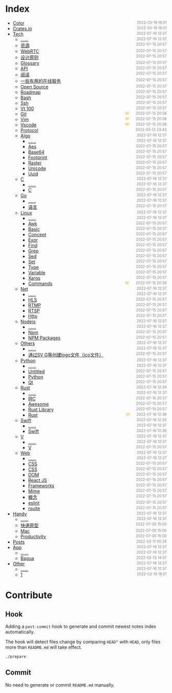 
# Index

- [Color](src/color)<span style="font-size:.8em;float:right"><span style="color:orange"></span><span style="padding-left:2em;color:gray;">2022-03-19 18:01</span></span>
- [Crates.io](src/crates.io)<span style="font-size:.8em;float:right"><span style="color:orange"></span><span style="padding-left:2em;color:gray;">2022-03-19 18:01</span></span>
- [Tech](src/tech)<span style="font-size:.8em;float:right"><span style="color:orange"></span><span style="padding-left:2em;color:gray;">2022-07-16 12:37</span></span>
  - [......](src/tech/)<span style="font-size:.8em;float:right"><span style="color:orange"></span><span style="padding-left:2em;color:gray;">2022-07-16 12:37</span></span>
  - [资源](src/tech/WebAssembly)<span style="font-size:.8em;float:right"><span style="color:orange"></span><span style="padding-left:2em;color:gray;">2022-07-15 20:57</span></span>
  - [WebRTC](src/tech/WebRTC)<span style="font-size:.8em;float:right"><span style="color:orange"></span><span style="padding-left:2em;color:gray;">2022-07-15 20:57</span></span>
  - [设计原则](src/tech/concept)<span style="font-size:.8em;float:right"><span style="color:orange"></span><span style="padding-left:2em;color:gray;">2022-07-15 20:57</span></span>
  - [Glossary](src/tech/glossary)<span style="font-size:.8em;float:right"><span style="color:orange"></span><span style="padding-left:2em;color:gray;">2022-07-15 20:57</span></span>
  - [API](src/tech/jira)<span style="font-size:.8em;float:right"><span style="color:orange"></span><span style="padding-left:2em;color:gray;">2022-07-15 20:57</span></span>
  - [阅读](src/tech/mysql)<span style="font-size:.8em;float:right"><span style="color:orange"></span><span style="padding-left:2em;color:gray;">2022-07-15 20:57</span></span>
  - [一些有用的在线服务](src/tech/online-services)<span style="font-size:.8em;float:right"><span style="color:orange"></span><span style="padding-left:2em;color:gray;">2022-07-15 20:57</span></span>
  - [Open Source](src/tech/open-source)<span style="font-size:.8em;float:right"><span style="color:orange"></span><span style="padding-left:2em;color:gray;">2022-07-15 20:57</span></span>
  - [Roadmap](src/tech/roadmap)<span style="font-size:.8em;float:right"><span style="color:orange"></span><span style="padding-left:2em;color:gray;">2022-07-15 20:57</span></span>
  - [Bash](src/tech/shortcut)<span style="font-size:.8em;float:right"><span style="color:orange"></span><span style="padding-left:2em;color:gray;">2022-07-15 20:57</span></span>
  - [Ssh](src/tech/ssh)<span style="font-size:.8em;float:right"><span style="color:orange"></span><span style="padding-left:2em;color:gray;">2022-07-15 20:57</span></span>
  - [Vt 100](src/tech/vt100)<span style="font-size:.8em;float:right"><span style="color:orange"></span><span style="padding-left:2em;color:gray;">2022-07-15 20:57</span></span>
  - [Git](src/tech/git)<span style="font-size:.8em;float:right"><span style="color:orange">M</span><span style="padding-left:2em;color:gray;">2022-07-15 20:58</span></span>
  - [Vim](src/tech/vim)<span style="font-size:.8em;float:right"><span style="color:orange">M</span><span style="padding-left:2em;color:gray;">2022-07-15 20:58</span></span>
  - [Vscode](src/tech/vscode)<span style="font-size:.8em;float:right"><span style="color:orange">M</span><span style="padding-left:2em;color:gray;">2022-07-15 20:58</span></span>
  - [Protocol](src/tech/protocol)<span style="font-size:.8em;float:right"><span style="color:orange"></span><span style="padding-left:2em;color:gray;">2022-03-13 23:43</span></span>
  - [Algo](src/tech/algo)<span style="font-size:.8em;float:right"><span style="color:orange"></span><span style="padding-left:2em;color:gray;">2022-07-16 12:37</span></span>
    - [......](src/tech/algo/)<span style="font-size:.8em;float:right"><span style="color:orange"></span><span style="padding-left:2em;color:gray;">2022-07-16 12:37</span></span>
    - [Aes](src/tech/algo/aes)<span style="font-size:.8em;float:right"><span style="color:orange"></span><span style="padding-left:2em;color:gray;">2022-07-15 20:57</span></span>
    - [Base64](src/tech/algo/base64)<span style="font-size:.8em;float:right"><span style="color:orange"></span><span style="padding-left:2em;color:gray;">2022-07-15 20:57</span></span>
    - [Footprint](src/tech/algo/footprint)<span style="font-size:.8em;float:right"><span style="color:orange"></span><span style="padding-left:2em;color:gray;">2022-07-15 20:57</span></span>
    - [Raster](src/tech/algo/image)<span style="font-size:.8em;float:right"><span style="color:orange"></span><span style="padding-left:2em;color:gray;">2022-07-15 20:57</span></span>
    - [Unicode](src/tech/algo/unicode)<span style="font-size:.8em;float:right"><span style="color:orange"></span><span style="padding-left:2em;color:gray;">2022-07-15 20:57</span></span>
    - [Uuid](src/tech/algo/uuid)<span style="font-size:.8em;float:right"><span style="color:orange"></span><span style="padding-left:2em;color:gray;">2022-07-15 20:57</span></span>
  - [C](src/tech/c)<span style="font-size:.8em;float:right"><span style="color:orange"></span><span style="padding-left:2em;color:gray;">2022-07-16 12:37</span></span>
    - [......](src/tech/c/)<span style="font-size:.8em;float:right"><span style="color:orange"></span><span style="padding-left:2em;color:gray;">2022-07-16 12:37</span></span>
    - [C](src/tech/c/c)<span style="font-size:.8em;float:right"><span style="color:orange"></span><span style="padding-left:2em;color:gray;">2022-07-15 20:57</span></span>
  - [Go](src/tech/go)<span style="font-size:.8em;float:right"><span style="color:orange"></span><span style="padding-left:2em;color:gray;">2022-07-16 12:37</span></span>
    - [......](src/tech/go/)<span style="font-size:.8em;float:right"><span style="color:orange"></span><span style="padding-left:2em;color:gray;">2022-07-16 12:37</span></span>
    - [语言](src/tech/go/go)<span style="font-size:.8em;float:right"><span style="color:orange"></span><span style="padding-left:2em;color:gray;">2022-07-15 20:57</span></span>
  - [Linux](src/tech/linux)<span style="font-size:.8em;float:right"><span style="color:orange"></span><span style="padding-left:2em;color:gray;">2022-07-16 12:37</span></span>
    - [......](src/tech/linux/)<span style="font-size:.8em;float:right"><span style="color:orange"></span><span style="padding-left:2em;color:gray;">2022-07-16 12:37</span></span>
    - [Awk](src/tech/linux/awk)<span style="font-size:.8em;float:right"><span style="color:orange"></span><span style="padding-left:2em;color:gray;">2022-07-15 20:57</span></span>
    - [Basic](src/tech/linux/basic)<span style="font-size:.8em;float:right"><span style="color:orange"></span><span style="padding-left:2em;color:gray;">2022-07-15 20:57</span></span>
    - [Concept](src/tech/linux/concept)<span style="font-size:.8em;float:right"><span style="color:orange"></span><span style="padding-left:2em;color:gray;">2022-07-15 20:57</span></span>
    - [Expr](src/tech/linux/expr)<span style="font-size:.8em;float:right"><span style="color:orange"></span><span style="padding-left:2em;color:gray;">2022-07-15 20:57</span></span>
    - [Find](src/tech/linux/find)<span style="font-size:.8em;float:right"><span style="color:orange"></span><span style="padding-left:2em;color:gray;">2022-07-15 20:57</span></span>
    - [Grep](src/tech/linux/grep)<span style="font-size:.8em;float:right"><span style="color:orange"></span><span style="padding-left:2em;color:gray;">2022-07-15 20:57</span></span>
    - [Sed](src/tech/linux/sed)<span style="font-size:.8em;float:right"><span style="color:orange"></span><span style="padding-left:2em;color:gray;">2022-07-15 20:57</span></span>
    - [Set](src/tech/linux/set)<span style="font-size:.8em;float:right"><span style="color:orange"></span><span style="padding-left:2em;color:gray;">2022-07-15 20:57</span></span>
    - [Type](src/tech/linux/type)<span style="font-size:.8em;float:right"><span style="color:orange"></span><span style="padding-left:2em;color:gray;">2022-07-15 20:57</span></span>
    - [Variable](src/tech/linux/variable)<span style="font-size:.8em;float:right"><span style="color:orange"></span><span style="padding-left:2em;color:gray;">2022-07-15 20:57</span></span>
    - [Xargs](src/tech/linux/xargs)<span style="font-size:.8em;float:right"><span style="color:orange"></span><span style="padding-left:2em;color:gray;">2022-07-15 20:57</span></span>
    - [Commands](src/tech/linux/command)<span style="font-size:.8em;float:right"><span style="color:orange">M</span><span style="padding-left:2em;color:gray;">2022-07-15 20:58</span></span>
  - [Net](src/tech/net)<span style="font-size:.8em;float:right"><span style="color:orange"></span><span style="padding-left:2em;color:gray;">2022-07-16 12:37</span></span>
    - [......](src/tech/net/)<span style="font-size:.8em;float:right"><span style="color:orange"></span><span style="padding-left:2em;color:gray;">2022-07-16 12:37</span></span>
    - [HLS](src/tech/net/HLS)<span style="font-size:.8em;float:right"><span style="color:orange"></span><span style="padding-left:2em;color:gray;">2022-07-15 20:57</span></span>
    - [RTMP](src/tech/net/RTMP)<span style="font-size:.8em;float:right"><span style="color:orange"></span><span style="padding-left:2em;color:gray;">2022-07-15 20:57</span></span>
    - [RTSP](src/tech/net/RTSP)<span style="font-size:.8em;float:right"><span style="color:orange"></span><span style="padding-left:2em;color:gray;">2022-07-15 20:57</span></span>
    - [Http](src/tech/net/http)<span style="font-size:.8em;float:right"><span style="color:orange"></span><span style="padding-left:2em;color:gray;">2022-07-15 20:57</span></span>
  - [Nodejs](src/tech/nodejs)<span style="font-size:.8em;float:right"><span style="color:orange"></span><span style="padding-left:2em;color:gray;">2022-07-16 12:37</span></span>
    - [......](src/tech/nodejs/)<span style="font-size:.8em;float:right"><span style="color:orange"></span><span style="padding-left:2em;color:gray;">2022-07-16 12:37</span></span>
    - [Npm](src/tech/nodejs/npm)<span style="font-size:.8em;float:right"><span style="color:orange"></span><span style="padding-left:2em;color:gray;">2022-07-15 20:57</span></span>
    - [NPM Packages](src/tech/nodejs/packages)<span style="font-size:.8em;float:right"><span style="color:orange"></span><span style="padding-left:2em;color:gray;">2022-07-15 20:57</span></span>
  - [Others](src/tech/others)<span style="font-size:.8em;float:right"><span style="color:orange"></span><span style="padding-left:2em;color:gray;">2022-07-16 12:37</span></span>
    - [......](src/tech/others/)<span style="font-size:.8em;float:right"><span style="color:orange"></span><span style="padding-left:2em;color:gray;">2022-07-16 12:37</span></span>
    - [通过SV G等创建logo文件（ico文件）](src/tech/others/svg-to-ico)<span style="font-size:.8em;float:right"><span style="color:orange"></span><span style="padding-left:2em;color:gray;">2022-07-15 20:57</span></span>
  - [Python](src/tech/python)<span style="font-size:.8em;float:right"><span style="color:orange"></span><span style="padding-left:2em;color:gray;">2022-07-16 12:37</span></span>
    - [......](src/tech/python/)<span style="font-size:.8em;float:right"><span style="color:orange"></span><span style="padding-left:2em;color:gray;">2022-07-16 12:37</span></span>
    - [Untitled](src/tech/python/Untitled)<span style="font-size:.8em;float:right"><span style="color:orange"></span><span style="padding-left:2em;color:gray;">2022-07-15 20:57</span></span>
    - [Python](src/tech/python/python)<span style="font-size:.8em;float:right"><span style="color:orange"></span><span style="padding-left:2em;color:gray;">2022-07-15 20:57</span></span>
    - [Qt](src/tech/python/qt)<span style="font-size:.8em;float:right"><span style="color:orange"></span><span style="padding-left:2em;color:gray;">2022-07-15 20:57</span></span>
  - [Rust](src/tech/rust)<span style="font-size:.8em;float:right"><span style="color:orange"></span><span style="padding-left:2em;color:gray;">2022-07-16 12:39</span></span>
    - [......](src/tech/rust/)<span style="font-size:.8em;float:right"><span style="color:orange"></span><span style="padding-left:2em;color:gray;">2022-07-16 12:37</span></span>
    - [IRC](src/tech/rust/Untitled)<span style="font-size:.8em;float:right"><span style="color:orange"></span><span style="padding-left:2em;color:gray;">2022-07-15 20:57</span></span>
    - [Awesome](src/tech/rust/awesome)<span style="font-size:.8em;float:right"><span style="color:orange"></span><span style="padding-left:2em;color:gray;">2022-07-15 20:57</span></span>
    - [Rust Library](src/tech/rust/lib)<span style="font-size:.8em;float:right"><span style="color:orange"></span><span style="padding-left:2em;color:gray;">2022-07-15 20:57</span></span>
    - [Rust](src/tech/rust/rust)<span style="font-size:.8em;float:right"><span style="color:orange">M</span><span style="padding-left:2em;color:gray;">2022-07-16 12:39</span></span>
  - [Swift](src/tech/swift)<span style="font-size:.8em;float:right"><span style="color:orange"></span><span style="padding-left:2em;color:gray;">2022-07-16 12:39</span></span>
    - [......](src/tech/swift/)<span style="font-size:.8em;float:right"><span style="color:orange"></span><span style="padding-left:2em;color:gray;">2022-07-16 12:37</span></span>
    - [Swift](src/tech/swift/swift)<span style="font-size:.8em;float:right"><span style="color:orange"></span><span style="padding-left:2em;color:gray;">2022-07-16 12:39</span></span>
  - [V](src/tech/v)<span style="font-size:.8em;float:right"><span style="color:orange"></span><span style="padding-left:2em;color:gray;">2022-07-16 12:37</span></span>
    - [......](src/tech/v/)<span style="font-size:.8em;float:right"><span style="color:orange"></span><span style="padding-left:2em;color:gray;">2022-07-16 12:37</span></span>
    - [V](src/tech/v/v)<span style="font-size:.8em;float:right"><span style="color:orange"></span><span style="padding-left:2em;color:gray;">2022-07-15 20:57</span></span>
  - [Web](src/tech/web)<span style="font-size:.8em;float:right"><span style="color:orange"></span><span style="padding-left:2em;color:gray;">2022-07-16 12:37</span></span>
    - [......](src/tech/web/)<span style="font-size:.8em;float:right"><span style="color:orange"></span><span style="padding-left:2em;color:gray;">2022-07-16 12:37</span></span>
    - [CSS](src/tech/web/CSS-Snippet)<span style="font-size:.8em;float:right"><span style="color:orange"></span><span style="padding-left:2em;color:gray;">2022-07-15 20:57</span></span>
    - [CSS](src/tech/web/CSS)<span style="font-size:.8em;float:right"><span style="color:orange"></span><span style="padding-left:2em;color:gray;">2022-07-15 20:57</span></span>
    - [DOM](src/tech/web/DOM)<span style="font-size:.8em;float:right"><span style="color:orange"></span><span style="padding-left:2em;color:gray;">2022-07-15 20:57</span></span>
    - [React JS](src/tech/web/ReactJS)<span style="font-size:.8em;float:right"><span style="color:orange"></span><span style="padding-left:2em;color:gray;">2022-07-15 20:57</span></span>
    - [Frameworks](src/tech/web/frameworks)<span style="font-size:.8em;float:right"><span style="color:orange"></span><span style="padding-left:2em;color:gray;">2022-07-15 20:57</span></span>
    - [Mime](src/tech/web/mime)<span style="font-size:.8em;float:right"><span style="color:orange"></span><span style="padding-left:2em;color:gray;">2022-07-15 20:57</span></span>
    - [概念](src/tech/web/svg)<span style="font-size:.8em;float:right"><span style="color:orange"></span><span style="padding-left:2em;color:gray;">2022-07-15 20:57</span></span>
    - [eslint](src/tech/web/toolchain)<span style="font-size:.8em;float:right"><span style="color:orange"></span><span style="padding-left:2em;color:gray;">2022-07-15 20:57</span></span>
    - [rsuite](src/tech/web/uikit)<span style="font-size:.8em;float:right"><span style="color:orange"></span><span style="padding-left:2em;color:gray;">2022-07-15 20:57</span></span>
- [Handy](src/handy)<span style="font-size:.8em;float:right"><span style="color:orange"></span><span style="padding-left:2em;color:gray;">2022-07-16 12:37</span></span>
  - [......](src/handy/)<span style="font-size:.8em;float:right"><span style="color:orange"></span><span style="padding-left:2em;color:gray;">2022-07-16 12:37</span></span>
  - [快速原型](src/handy/rapid)<span style="font-size:.8em;float:right"><span style="color:orange"></span><span style="padding-left:2em;color:gray;">2022-07-05 15:00</span></span>
  - [Mac](src/handy/mac)<span style="font-size:.8em;float:right"><span style="color:orange"></span><span style="padding-left:2em;color:gray;">2022-07-05 15:00</span></span>
  - [Productivity](src/handy/productivity)<span style="font-size:.8em;float:right"><span style="color:orange"></span><span style="padding-left:2em;color:gray;">2022-07-05 15:00</span></span>
- [Posts](src/posts)<span style="font-size:.8em;float:right"><span style="color:orange"></span><span style="padding-left:2em;color:gray;">2022-02-11 00:28</span></span>
- [App](src/app)<span style="font-size:.8em;float:right"><span style="color:orange"></span><span style="padding-left:2em;color:gray;">2022-07-16 12:37</span></span>
  - [......](src/app/)<span style="font-size:.8em;float:right"><span style="color:orange"></span><span style="padding-left:2em;color:gray;">2022-07-16 12:37</span></span>
  - [Bagua](src/app/bagua)<span style="font-size:.8em;float:right"><span style="color:orange"></span><span style="padding-left:2em;color:gray;">2022-02-13 14:07</span></span>
- [Other](src/other)<span style="font-size:.8em;float:right"><span style="color:orange"></span><span style="padding-left:2em;color:gray;">2022-07-16 12:37</span></span>
  - [......](src/other/)<span style="font-size:.8em;float:right"><span style="color:orange"></span><span style="padding-left:2em;color:gray;">2022-07-16 12:37</span></span>
  - [1](src/other/1)<span style="font-size:.8em;float:right"><span style="color:orange"></span><span style="padding-left:2em;color:gray;">2022-03-19 18:01</span></span>


# Contribute

## Hook

Adding a `post-commit` hook to generate and commit newest notes index automatically.

The hook will detect files change by comparing `HEAD^` with `HEAD`, only files more than `README.md` will take effect.

```bash
./prepare
```

## Commit

No need to generate or commit `README.md` manually.

